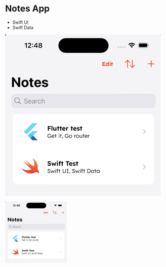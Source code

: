 # Notes App

 - Swift UI
 - Swift Data

[![Watch the video](https://github.com/felipeassis97/NoteList/blob/main/banner.png)](https://github.com/felipeassis97/NoteList/blob/main/preview.mp4)


[<img src="https://github.com/felipeassis97/NoteList/blob/main/banner.png" width="200" height="200"
/>](https://github.com/felipeassis97/NoteList/blob/main/preview.mp4)



